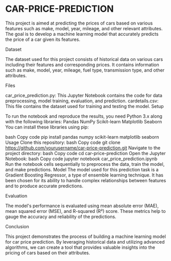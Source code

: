 # CAR-PRICE-PREDICTION
This project is aimed at predicting the prices of cars based on various features such as make, model, year, mileage, and other relevant attributes. The goal is to develop a machine learning model that accurately predicts the price of a car given its features.

Dataset

The dataset used for this project consists of historical data on various cars including their features and corresponding prices. It contains information such as make, model, year, mileage, fuel type, transmission type, and other attributes.

Files

car_price_prediction.py: This Jupyter Notebook contains the code for data preprocessing, model training, evaluation, and prediction.
cardetails.csv: This file contains the dataset used for training and testing the model.
Setup

To run the notebook and reproduce the results, you need Python 3.x along with the following libraries:
Pandas
NumPy
Scikit-learn
Matplotlib
Seaborn
You can install these libraries using pip:

bash
Copy code
pip install pandas numpy scikit-learn matplotlib seaborn
Usage
Clone this repository:
bash
Copy code
git clone https://github.com/yourusername/car-price-prediction.git
Navigate to the project directory:
bash
Copy code
cd car-price-prediction
Open the Jupyter Notebook:
bash
Copy code
jupyter notebook car_price_prediction.ipynb
Run the notebook cells sequentially to preprocess the data, train the model, and make predictions.
Model
The model used for this prediction task is a Gradient Boosting Regressor, a type of ensemble learning technique. It has been chosen for its ability to handle complex relationships between features and to produce accurate predictions.

Evaluation

The model's performance is evaluated using mean absolute error (MAE), mean squared error (MSE), and R-squared (R²) score. These metrics help to gauge the accuracy and reliability of the predictions.

Conclusion

This project demonstrates the process of building a machine learning model for car price prediction. By leveraging historical data and utilizing advanced algorithms, we can create a tool that provides valuable insights into the pricing of cars based on their attributes.
